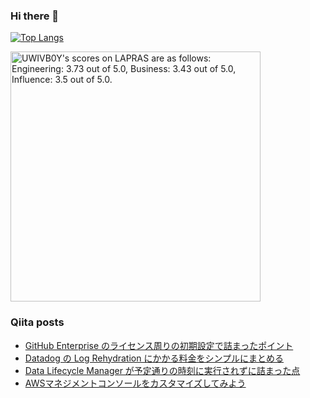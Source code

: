 ### Hi there 👋

[![Top Langs](https://github-readme-stats.vercel.app/api/top-langs/?username=yoyoyo-pg&layout=compact&hide=javascript,html,css&theme=radical)](https://github.com/anuraghazra/github-readme-stats)

<!--START_SECTION:lapras-card-->
<p ><a href="https://lapras.com/public/UWIVB0Y" target="_blank" rel="noopener noreferrer"><img alt="UWIVB0Y's scores on LAPRAS are as follows: Engineering: 3.73 out of 5.0, Business: 3.43 out of 5.0, Influence: 3.5 out of 5.0." src="https://lapras-card-generator.vercel.app/api/svg?e=3.73&b=3.43&i=3.5&b1=%23020e27&b2=%230e5593&i1=%2303102f&i2=%231688bf&l=en" width="400" ></a></p>
<!--END_SECTION:lapras-card-->

### Qiita posts
<!-- BLOG-POST-LIST:START -->
- [GitHub Enterprise のライセンス周りの初期設定で詰まったポイント](https://qiita.com/yoyoyo_pg/items/2859fd2c038077749c62)
- [Datadog の Log Rehydration にかかる料金をシンプルにまとめる](https://qiita.com/yoyoyo_pg/items/2b9e6722d5ba0547c82c)
- [Data Lifecycle Manager が予定通りの時刻に実行されずに詰まった点](https://qiita.com/yoyoyo_pg/items/bf22dca18e71cef7f07e)
- [AWSマネジメントコンソールをカスタマイズしてみよう](https://qiita.com/yoyoyo_pg/items/b6b0c04bafafcc79c9de)
<!-- BLOG-POST-LIST:END -->
